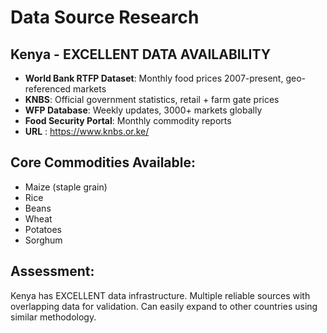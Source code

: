 # Data Source Research

## Kenya - EXCELLENT DATA AVAILABILITY 
- **World Bank RTFP Dataset**: Monthly food prices 2007-present, geo-referenced markets
- **KNBS**: Official government statistics, retail + farm gate prices  
- **WFP Database**: Weekly updates, 3000+ markets globally
- **Food Security Portal**: Monthly commodity reports
- **URL** : https://www.knbs.or.ke/

## Core Commodities Available:
- Maize (staple grain)
- Rice  
- Beans
- Wheat
- Potatoes
- Sorghum

## Assessment: 
Kenya has EXCELLENT data infrastructure. Multiple reliable sources with overlapping data for validation. Can easily expand to other countries using similar methodology.
